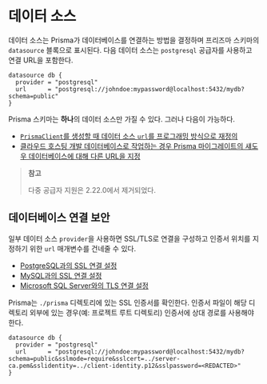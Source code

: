 # 데이터 소스

데이터 소스는 Prisma가 데이터베이스를 연결하는 방법을 결정하며 프리즈마 스키마의 `datasource` 블록으로 표시된다. 다음 데이터 소스는 `postgresql` 공급자를 사용하고 연결 URL을 포함한다.

```tsx
datasource db {
  provider = "postgresql"
  url      = "postgresql://johndoe:mypassword@localhost:5432/mydb?schema=public"
}
```

Prisma 스키마는 **하나**의 데이터 소스만 가질 수 있다. 그러나 다음이 가능하다.

- [`PrismaClient`를 생성할 때 데이터 소스 `url`를 프로그래밍 방식으로 재정의](https://www.prisma.io/docs/reference/api-reference/prisma-client-reference#programmatically-override-a-datasource-url)
- [클라우드 호스팅 개발 데이터베이스로 작업하는 경우 Prisma 마이그레이트의 섀도우 데이터베이스에 대해 다른 URL을 지정](https://www.prisma.io/docs/concepts/components/prisma-migrate/shadow-database#cloud-hosted-shadow-databases-must-be-created-manually)

> **참고**
>
> 다중 공급자 지원은 2.22.0에서 제거되었다.

## 데이터베이스 연결 보안

일부 데이터 소스 `provider`을 사용하면 SSL/TLS로 연결을 구성하고 인증서 위치를 지정하기 위한 `url` 매개변수를 건네줄 수 있다.

- [PostgreSQL과의 SSL 연결 설정](https://www.prisma.io/docs/concepts/database-connectors/postgresql#configuring-an-ssl-connection)
- [MySQL과의 SSL 연결 설정](https://www.prisma.io/docs/concepts/database-connectors/mysql#configuring-an-ssl-connection)
- [Microsoft SQL Server와의 TLS 연결 설정](https://www.prisma.io/docs/concepts/database-connectors/sql-server#connection-details)

Prisma는 `./prisma` 디렉토리에 있는 SSL 인증서를 확인한다. 인증서 파일이 해당 디렉토리 외부에 있는 경우(예: 프로젝트 루트 디렉토리) 인증서에 상대 경로를 사용해야 한다.

```tsx
datasource db {
  provider = "postgresql"
  url      = "postgresql://johndoe:mypassword@localhost:5432/mydb?schema=public&sslmode=require&sslcert=../server-ca.pem&sslidentity=../client-identity.p12&sslpassword=<REDACTED>"
}
```

